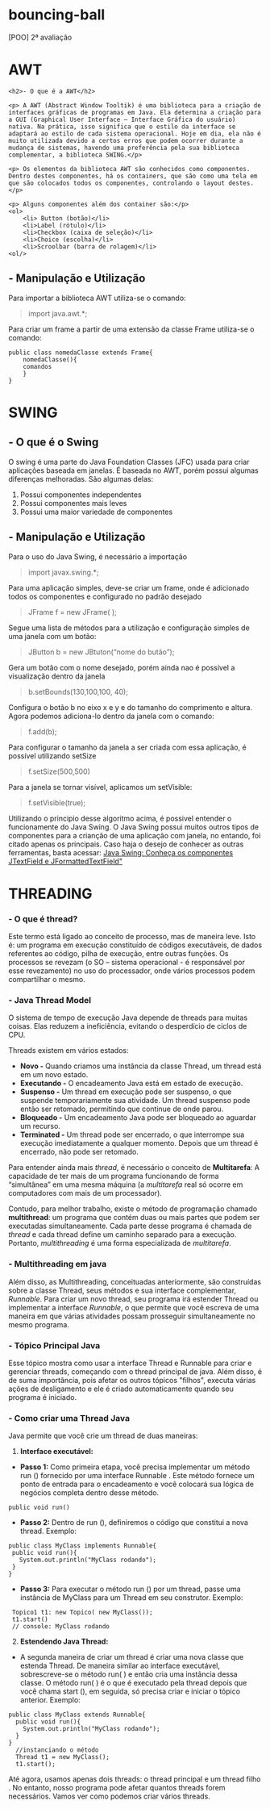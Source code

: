 # bouncing-ball
[POO] 2ª avaliação
	<h1>AWT</h1> 

	<h2>- O que é a AWT</h2>

	<p> A AWT (Abstract Window Tooltik) é uma biblioteca para a criação de interfaces gráficas de programas em Java. Ela determina a criação para a GUI (Graphical User Interface – Interface Gráfica do usuário) nativa. Na prática, isso significa que o estilo da interface se adaptará ao estilo de cada sistema operacional. Hoje em dia, ela não é muito utilizada devido a certos erros que podem ocorrer durante a mudança de sistemas, havendo uma preferência pela sua biblioteca complementar, a biblioteca SWING.</p>

	<p> Os elementos da biblioteca AWT são conhecidos como componentes. Dentro destes componentes, há os containers, que são como uma tela em que são colocados todos os componentes, controlando o layout destes.</p>

	<p> Alguns componentes além dos container são:</p>
	<ol>
		<li> Button (botão)</li>
		<li>Label (rótulo)</li>
		<li>Checkbox (caixa de seleção)</li>
		<li>Choice (escolha)</li>
		<li>Scroolbar (barra de rolagem)</li>
	<ol/>

<h2>- Manipulação e Utilização</h2>
	
Para importar a biblioteca AWT utiliza-se o comando:
<blockquote> import java.awt.*; </blockquote>

<p> Para criar um frame a partir de uma extensão da classe Frame utiliza-se o comando:</p>

```
public class nomedaClasse extends Frame{
    nomedaClasse(){  
	comandos
    }		
}
```	

<h1>SWING</h1>

<h2>- O que é o Swing</h2>

<p> O swing é uma parte do Java Foundation Classes (JFC) usada para criar aplicações baseada em janelas. É baseada no AWT, porém possui algumas diferenças melhoradas. São algumas delas:</p>
<ol>
	<li> Possui componentes independentes</li>
	<li> Possui componentes mais leves </li>
	<li> Possui uma maior variedade de componentes</li>	
</ol>
<h2>- Manipulação e Utilização</h2>

<p> Para o uso do Java Swing, é necessário a importação</p>
<blockquote> import javax.swing.*; </blockquote>

<p>Para uma aplicação simples, deve-se criar um frame, onde é adicionado todos os componentes e configurado no padrão desejado
<blockquote> JFrame f = new JFrame( ); </blockquote>

<p>Segue uma lista de métodos para a utilização e configuração simples de uma janela com um botão:</p>
<blockquote>JButton b = new JBtuton(“nome do butão”);</blockquote>

<p>Gera um botão com o nome desejado, porém ainda nao é possível a visualização dentro da janela</p>
<blockquote>b.setBounds(130,100,100, 40);</blockquote>

<p> Configura o botão b no eixo x e y e do tamanho do comprimento e altura.
Agora podemos adiciona-lo dentro da janela com o comando: </p>
<blockquote>f.add(b);</blockquote>

<p> Para configurar o tamanho da janela a ser criada com essa aplicação, é possível utilizando setSize</p>
<blockquote> f.setSize(500,500)</blockquote>

<p> Para a janela se tornar visível, aplicamos um setVisible:</p>
<blockquote>f.setVisible(true);</blockquote>

<p> Utilizando o principio desse algoritmo acima, é possivel entender o funcionamente do Java Swing. O Java Swing possui muitos outros tipos de componentes para a crianção de uma aplicação com janela, no entando, foi citado apenas os principais. Caso haja o desejo de conhecer as outras ferramentas, basta acessar: <a href = "https://www.devmedia.com.br/java-swing-conheca-os-componentes-jtextfield-e-jformattedtextfield/30981">Java Swing: Conheça os componentes JTextField e JFormattedTextField"</a></p>

<h1>THREADING</h1>

<h3>- O que é thread?</h3>

Este termo está ligado ao conceito de processo, mas de maneira leve. Isto é: um programa em execução constituído de códigos executáveis, de dados referentes ao código, pilha de execução, entre outras funções. Os processos se revezam (o SO – sistema operacional - é responsável por esse revezamento) no uso do processador, onde vários processos podem compartilhar o mesmo.
  
<h3>- Java Thread Model</h3>

O sistema de tempo de execução Java depende de threads para muitas coisas. Elas reduzem a ineficiência, evitando o desperdício de ciclos de CPU.
  
Threads existem em vários estados: 
<ul>
  <li><b>Novo -</b> Quando criamos uma instância da classe Thread, um thread está em um novo estado.</li>
  <li><b>Executando -</b> O encadeamento Java está em estado de execução. </li>
  <li><b>Suspenso -</b> Um thread em execução pode ser suspenso, o que suspende temporariamente sua atividade. Um thread suspenso pode então ser retomado, permitindo que continue de onde parou.</li>
  <li><b>Bloqueado -</b> Um encadeamento Java pode ser bloqueado ao aguardar um recurso.</li>
  <li><b>Terminated -</b> Um thread pode ser encerrado, o que interrompe sua execução imediatamente a qualquer momento. Depois que um thread é encerrado, não pode ser retomado.</li>
</ul>

Para entender ainda mais <i>thread</i>, é necessário o conceito de <b>Multitarefa</b>: A capacidade de ter mais de um programa funcionando de forma “simultânea” em uma mesma máquina (a <i>multitarefa</i> real só ocorre em computadores com mais de um processador).

Contudo, para melhor trabalho, existe o método de programação chamado <b>multithread</b>: um programa que contém duas ou mais partes que podem ser executadas simultaneamente. Cada parte desse programa é chamada de <i>thread</i> e cada thread define um caminho separado para a execução. Portanto, <i>multithreading</i> é uma forma especializada de <i>multitarefa</i>.

### - Multithreading em java
Além disso, as Multithreading, conceituadas anteriormente, são construídas sobre a classe Thread, seus métodos e sua interface complementar, *Runnable*. Para criar um novo thread, seu programa irá estender Thread ou implementar a interface *Runnable*, o que permite que você escreva de uma maneira em que várias atividades possam prosseguir simultaneamente no mesmo programa.

### - Tópico Principal Java
Esse tópico mostra como usar a interface Thread e Runnable para criar e gerenciar threads, começando com o thread principal de java. Além disso, é de suma importância, pois afetar os outros tópicos "filhos", executa várias ações de desligamento e ele é criado automaticamente quando seu programa é iniciado. 

### - Como criar uma Thread Java
Java permite que você crie um thread de duas maneiras:
1. **Interface executável:**
  * **Passo 1:**
  Como primeira etapa, você precisa implementar um método run () fornecido por uma interface Runnable . Este método fornece um ponto de entrada para o encadeamento e você colocará sua lógica de negócios completa dentro desse método.
  ```
  public void run()
  ```
  * **Passo 2:**
  Dentro de run (), definiremos o código que constitui a nova thread. Exemplo:
   ```
  public class MyClass implements Runnable{
    public void run(){
      System.out.println("MyClass rodando");
    }
  }
  ```
   * **Passo 3:**
   Para executar o método run () por um thread, passe uma instância de MyClass para um Thread em seu construtor. Exemplo:
   ```
    Topico1 t1: new Topico( new MyClass());
    t1.start()
    // console: MyClass rodando
   ```
2. **Estendendo Java Thread:**
  * A segunda maneira de criar um thread é criar uma nova classe que estenda Thread. De maneira similar ao interface executável, sobrescreve-se o método run( ) e então cria uma instância dessa classe. O método run( ) é o que é executado pela thread depois que você chama start (), em seguida, só precisa criar e iniciar o tópico anterior. Exemplo:
  ```
  public class MyClass extends Runnable{
    public void run(){
      System.out.println("MyClass rodando");
    }
  }
    //instanciando o método
    Thread t1 = new MyClass();
    t1.start();
  ```
Até agora, usamos apenas dois threads: o thread principal e um thread filho . No entanto, nosso programa pode afetar quantos threads forem necessários. Vamos ver como podemos criar vários threads.



